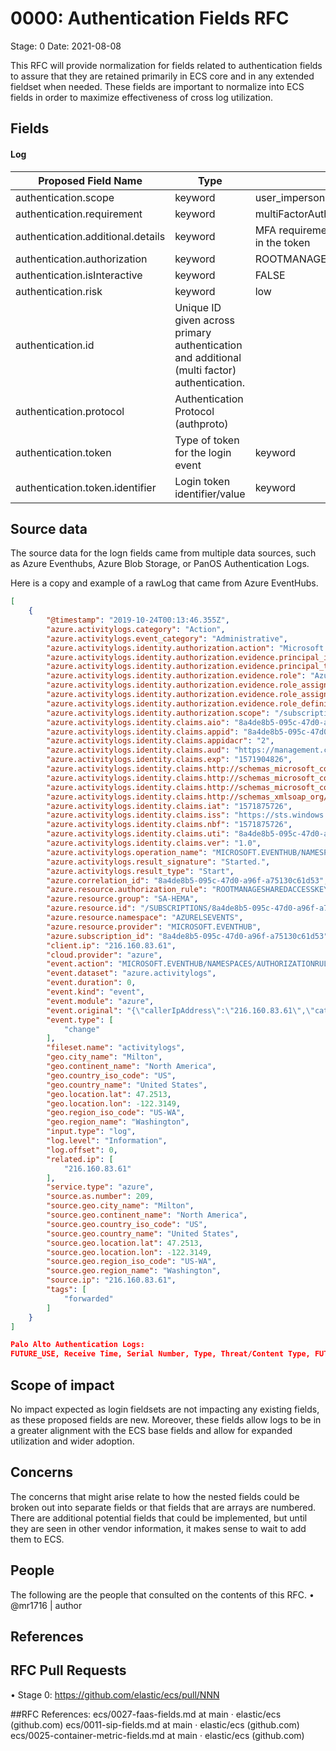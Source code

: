 # 0000: Authentication Fields RFC

Stage: 0
Date: 2021-08-08

This RFC will provide normalization for fields related to authentication fields to assure that they are retained primarily in ECS core and in any extended fieldset when needed. These fields are important to normalize into ECS fields in order to maximize effectiveness of cross log utilization. 

## Fields

#### Log
|Proposed Field Name|Type|Value|Description|
| --- | --- | --- | --- |
|authentication.scope|keyword|user_impersonation|azure.activitylogs.identity.claims.http://schemas_microsoft_com/identity/claims/scope|
|authentication.requirement|keyword|multiFactorAuthentication|azure.activitylogs.properties.authenticationRequirement|
|authentication.additional.details|keyword|MFA requirement satisfied by claim in the token|azure.activitylogs.properties.status.additionalDetails|
|authentication.authorization|keyword|ROOTMANAGESHAREDACCESSKEY|azure.resource.authorization_rule|
|authentication.isInteractive|keyword|FALSE|azure.signinlogs.properties.is_interactive|
|authentication.risk|keyword|low|azure.signinlogs.properties.risk_level_aggregated|
|authentication.id|Unique ID given across primary authentication and additional (multi factor) authentication.|||
|authentication.protocol|Authentication Protocol (authproto)|||
|authentication.token|Type of token for the login event|keyword| Unique token provided during the event|
|authentication.token.identifier|Login token identifier/value|keyword| Unique identifier|

## Source data

The source data for the logn fields came from multiple data sources, such as Azure Eventhubs, Azure Blob Storage, or PanOS Authentication Logs.

Here is a copy and example of a rawLog that came from Azure EventHubs.
```json
[
    {
        "@timestamp": "2019-10-24T00:13:46.355Z",
        "azure.activitylogs.category": "Action",
        "azure.activitylogs.event_category": "Administrative",
        "azure.activitylogs.identity.authorization.action": "Microsoft.EventHub/namespaces/authorizationRules/listKeys/action",
        "azure.activitylogs.identity.authorization.evidence.principal_id": "8a4de8b5-095c-47d0-a96f-a75130c61d53",
        "azure.activitylogs.identity.authorization.evidence.principal_type": "ServicePrincipal",
        "azure.activitylogs.identity.authorization.evidence.role": "Azure EventGrid Service BuiltIn Role",
        "azure.activitylogs.identity.authorization.evidence.role_assignment_id": "8a4de8b5-095c-47d0-a96f-a75130c61d53",
        "azure.activitylogs.identity.authorization.evidence.role_assignment_scope": "/subscriptions/8a4de8b5-095c-47d0-a96f-a75130c61d53",
        "azure.activitylogs.identity.authorization.evidence.role_definition_id": "8a4de8b5-095c-47d0-a96f-a75130c61d53",
        "azure.activitylogs.identity.authorization.scope": "/subscriptions/8a4de8b5-095c-47d0-a96f-a75130c61d53/resourceGroups/sa-hem/providers/Microsoft.EventHub/namespaces/azurelsevents/authorizationRules/RootManageSharedAccessKey",
        "azure.activitylogs.identity.claims.aio": "8a4de8b5-095c-47d0-a96f-a75130c61d53",
        "azure.activitylogs.identity.claims.appid": "8a4de8b5-095c-47d0-a96f-a75130c61d53",
        "azure.activitylogs.identity.claims.appidacr": "2",
        "azure.activitylogs.identity.claims.aud": "https://management.core.windows.net/",
        "azure.activitylogs.identity.claims.exp": "1571904826",
        "azure.activitylogs.identity.claims.http://schemas_microsoft_com/identity/claims/identityprovider": "https://sts.windows.net/8a4de8b5-095c-47d0-a96f-a75130c61d53/",
        "azure.activitylogs.identity.claims.http://schemas_microsoft_com/identity/claims/objectidentifier": "8a4de8b5-095c-47d0-a96f-a75130c61d53",
        "azure.activitylogs.identity.claims.http://schemas_microsoft_com/identity/claims/tenantid": "8a4de8b5-095c-47d0-a96f-a75130c61d53",
        "azure.activitylogs.identity.claims.http://schemas_xmlsoap_org/ws/2005/05/identity/claims/nameidentifier": "8a4de8b5-095c-47d0-a96f-a75130c61d53",
        "azure.activitylogs.identity.claims.iat": "1571875726",
        "azure.activitylogs.identity.claims.iss": "https://sts.windows.net/8a4de8b5-095c-47d0-a96f-a75130c61d53/",
        "azure.activitylogs.identity.claims.nbf": "1571875726",
        "azure.activitylogs.identity.claims.uti": "8a4de8b5-095c-47d0-a96f-a75130c61d53",
        "azure.activitylogs.identity.claims.ver": "1.0",
        "azure.activitylogs.operation_name": "MICROSOFT.EVENTHUB/NAMESPACES/AUTHORIZATIONRULES/LISTKEYS/ACTION",
        "azure.activitylogs.result_signature": "Started.",
        "azure.activitylogs.result_type": "Start",
        "azure.correlation_id": "8a4de8b5-095c-47d0-a96f-a75130c61d53",
        "azure.resource.authorization_rule": "ROOTMANAGESHAREDACCESSKEY",
        "azure.resource.group": "SA-HEMA",
        "azure.resource.id": "/SUBSCRIPTIONS/8a4de8b5-095c-47d0-a96f-a75130c61d53/RESOURCEGROUPS/SA-HEMA/PROVIDERS/MICROSOFT.EVENTHUB/NAMESPACES/AZURELSEVENTS/AUTHORIZATIONRULES/ROOTMANAGESHAREDACCESSKEY",
        "azure.resource.namespace": "AZURELSEVENTS",
        "azure.resource.provider": "MICROSOFT.EVENTHUB",
        "azure.subscription_id": "8a4de8b5-095c-47d0-a96f-a75130c61d53",
        "client.ip": "216.160.83.61",
        "cloud.provider": "azure",
        "event.action": "MICROSOFT.EVENTHUB/NAMESPACES/AUTHORIZATIONRULES/LISTKEYS/ACTION",
        "event.dataset": "azure.activitylogs",
        "event.duration": 0,
        "event.kind": "event",
        "event.module": "azure",
        "event.original": "{\"callerIpAddress\":\"216.160.83.61\",\"category\":\"Action\",\"correlationId\":\"8a4de8b5-095c-47d0-a96f-a75130c61d53\",\"durationMs\":0,\"identity\":{\"authorization\":{\"action\":\"Microsoft.EventHub/namespaces/authorizationRules/listKeys/action\",\"evidence\":{\"principalId\":\"8a4de8b5-095c-47d0-a96f-a75130c61d53\",\"principalType\":\"ServicePrincipal\",\"role\":\"Azure EventGrid Service BuiltIn Role\",\"roleAssignmentId\":\"8a4de8b5-095c-47d0-a96f-a75130c61d53\",\"roleAssignmentScope\":\"/subscriptions/8a4de8b5-095c-47d0-a96f-a75130c61d53\",\"roleDefinitionId\":\"8a4de8b5-095c-47d0-a96f-a75130c61d53\"},\"scope\":\"/subscriptions/8a4de8b5-095c-47d0-a96f-a75130c61d53/resourceGroups/sa-hem/providers/Microsoft.EventHub/namespaces/azurelsevents/authorizationRules/RootManageSharedAccessKey\"},\"claims\":{\"aio\":\"8a4de8b5-095c-47d0-a96f-a75130c61d53\",\"appid\":\"8a4de8b5-095c-47d0-a96f-a75130c61d53\",\"appidacr\":\"2\",\"aud\":\"https://management.core.windows.net/\",\"exp\":\"1571904826\",\"http://schemas.microsoft.com/identity/claims/identityprovider\":\"https://sts.windows.net/8a4de8b5-095c-47d0-a96f-a75130c61d53/\",\"http://schemas.microsoft.com/identity/claims/objectidentifier\":\"8a4de8b5-095c-47d0-a96f-a75130c61d53\",\"http://schemas.microsoft.com/identity/claims/tenantid\":\"8a4de8b5-095c-47d0-a96f-a75130c61d53\",\"http://schemas.xmlsoap.org/ws/2005/05/identity/claims/nameidentifier\":\"8a4de8b5-095c-47d0-a96f-a75130c61d53\",\"iat\":\"1571875726\",\"iss\":\"https://sts.windows.net/8a4de8b5-095c-47d0-a96f-a75130c61d53/\",\"nbf\":\"1571875726\",\"uti\":\"8a4de8b5-095c-47d0-a96f-a75130c61d53\",\"ver\":\"1.0\"}},\"level\":\"Information\",\"location\":\"global\",\"operationName\":\"MICROSOFT.EVENTHUB/NAMESPACES/AUTHORIZATIONRULES/LISTKEYS/ACTION\",\"resourceId\":\"/SUBSCRIPTIONS/8a4de8b5-095c-47d0-a96f-a75130c61d53/RESOURCEGROUPS/SA-HEMA/PROVIDERS/MICROSOFT.EVENTHUB/NAMESPACES/AZURELSEVENTS/AUTHORIZATIONRULES/ROOTMANAGESHAREDACCESSKEY\",\"resultSignature\":\"Started.\",\"resultType\":\"Start\",\"time\":\"2019-10-24T00:13:46.3554259Z\"}",
        "event.type": [
            "change"
        ],
        "fileset.name": "activitylogs",
        "geo.city_name": "Milton",
        "geo.continent_name": "North America",
        "geo.country_iso_code": "US",
        "geo.country_name": "United States",
        "geo.location.lat": 47.2513,
        "geo.location.lon": -122.3149,
        "geo.region_iso_code": "US-WA",
        "geo.region_name": "Washington",
        "input.type": "log",
        "log.level": "Information",
        "log.offset": 0,
        "related.ip": [
            "216.160.83.61"
        ],
        "service.type": "azure",
        "source.as.number": 209,
        "source.geo.city_name": "Milton",
        "source.geo.continent_name": "North America",
        "source.geo.country_iso_code": "US",
        "source.geo.country_name": "United States",
        "source.geo.location.lat": 47.2513,
        "source.geo.location.lon": -122.3149,
        "source.geo.region_iso_code": "US-WA",
        "source.geo.region_name": "Washington",
        "source.ip": "216.160.83.61",
        "tags": [
            "forwarded"
        ]
    }
]

Palo Alto Authentication Logs:
FUTURE_USE, Receive Time, Serial Number, Type, Threat/Content Type, FUTURE_USE, Generated Time, Virtual System, Source IP, User, Normalize User, Object, Authentication Policy, Repeat Count, Authentication ID, Vendor, Log Action, Server Profile, Description, Client Type, Event Type, Factor Number, Sequence Number, Action Flags, Device Group Hierarchy 1, Device Group Hierarchy 2, Device Group Hierarchy 3, Device Group Hierarchy 4, Virtual System Name, Device Name, Virtual System ID, Authentication Protocol, UUID for rule, High Resolution Timestamp, Source Device Category, Source Device Profile, Source Device Model, Source Device Vendor, Source Device OS Family, Source Device OS Version, Source Hostname, Source Mac Address, Region, FUTURE_USE, User Agent, Session ID

```
## Scope of impact

No impact expected as login fieldsets are not impacting any existing fields, as these proposed fields are new. Moreover, these fields allow logs to be in a greater alignment with the ECS base fields and allow for expanded utilization and wider adoption.

## Concerns

The concerns that might arise relate to how the nested fields could be broken out into separate fields or that fields that are arrays are numbered. There are additional potential fields that could be implemented, but until they are seen in other vendor information, it makes sense to wait to add them to ECS.

## People

The following are the people that consulted on the contents of this RFC.
•	@mr1716 | author

## References

## RFC Pull Requests
•	Stage 0: https://github.com/elastic/ecs/pull/NNN


##RFC References:
ecs/0027-faas-fields.md at main · elastic/ecs (github.com)
ecs/0011-sip-fields.md at main · elastic/ecs (github.com)
ecs/0025-container-metric-fields.md at main · elastic/ecs (github.com)

